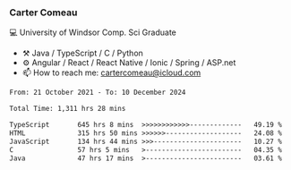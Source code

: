 ### Carter Comeau

💻 University of Windsor Comp. Sci Graduate

- ⚒️ Java / TypeScript / C / Python
- ⚙️ Angular / React / React Native / Ionic / Spring / ASP.net
- 📫 How to reach me: cartercomeau@icloud.com

<!--START_SECTION:waka-->

```txt
From: 21 October 2021 - To: 10 December 2024

Total Time: 1,311 hrs 28 mins

TypeScript       645 hrs 8 mins  >>>>>>>>>>>>-------------   49.19 %
HTML             315 hrs 50 mins >>>>>>-------------------   24.08 %
JavaScript       134 hrs 44 mins >>>----------------------   10.27 %
C                57 hrs 5 mins   >------------------------   04.35 %
Java             47 hrs 17 mins  >------------------------   03.61 %
```

<!--END_SECTION:waka-->
